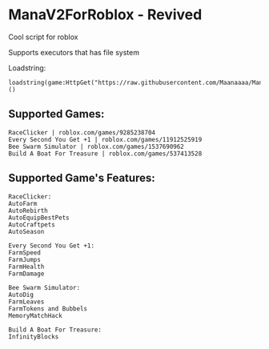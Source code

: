 # ManaV2ForRoblox - Revived
Cool script for roblox

Supports executors that has file system

Loadstring:
```
loadstring(game:HttpGet("https://raw.githubusercontent.com/Maanaaaa/ManaV2ForRoblox/main/MainScript.lua"))()
```

## Supported Games:
```
RaceClicker | roblox.com/games/9285238704
Every Second You Get +1 | roblox.com/games/11912525919
Bee Swarm Simulator | roblox.com/games/1537690962
Build A Boat For Treasure | roblox.com/games/537413528
```

## Supported Game's Features:
```
RaceClicker:
AutoFarm
AutoRebirth
AutoEquipBestPets
AutoCraftpets
AutoSeason
```

```
Every Second You Get +1:
FarmSpeed
FarmJumps
FarmHealth
FarmDamage
```

```
Bee Swarm Simulator:
AutoDig
FarmLeaves
FarmTokens and Bubbels
MemoryMatchHack
```

```
Build A Boat For Treasure:
InfinityBlocks
```